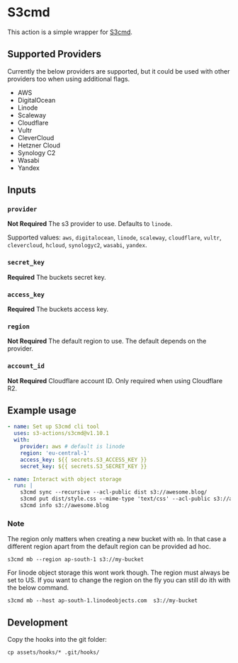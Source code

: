 # S3cmd

This action is a simple wrapper for [S3cmd](https://github.com/s3tools/s3cmd).

## Supported Providers

Currently the below providers are supported, but it could be used with
other providers too when using additional flags.

- AWS
- DigitalOcean
- Linode
- Scaleway
- Cloudflare
- Vultr
- CleverCloud
- Hetzner Cloud
- Synology C2
- Wasabi
- Yandex

## Inputs

### `provider`

**Not Required** The s3 provider to use. Defaults to `linode`.

Supported values: `aws`, `digitalocean`, `linode`, `scaleway`,
`cloudflare`, `vultr`, `clevercloud`, `hcloud`, `synologyc2`, `wasabi`,
`yandex`.

### `secret_key`

**Required**  The buckets secret key.

### `access_key`

**Required**  The buckets access key.

### `region`

**Not Required** The default region to use. The default depends on the provider.

### `account_id`

**Not Required** Cloudflare account ID. Only required when using
Cloudflare R2.

## Example usage

```yml
- name: Set up S3cmd cli tool
  uses: s3-actions/s3cmd@v1.10.1
  with:
    provider: aws # default is linode
    region: 'eu-central-1'
    access_key: ${{ secrets.S3_ACCESS_KEY }}
    secret_key: ${{ secrets.S3_SECRET_KEY }}

- name: Interact with object storage
  run: |
    s3cmd sync --recursive --acl-public dist s3://awesome.blog/
    s3cmd put dist/style.css --mime-type 'text/css' --acl-public s3://awesome.blog/style.css
    s3cmd info s3://awesome.blog
```

### Note

The region only matters when creating a new bucket with `mb`. In that
case a different region apart from the default region can be provided ad
hoc.

```console
s3cmd mb --region ap-south-1 s3://my-bucket
```

For linode object storage this wont work though. The region must always
be set to US. If you want to change the region on the fly you can still
do ith with the below command.

```console
s3cmd mb --host ap-south-1.linodeobjects.com  s3://my-bucket
```

## Development

Copy the hooks into the git folder:

```shell
cp assets/hooks/* .git/hooks/
```
